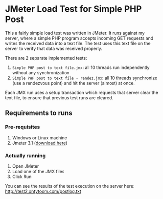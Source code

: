 # JMeter Load Test for Simple PHP Post

This a fairly simple load test was written in JMeter. 
It runs against my server, where a simple PHP program accepts
incoming GET requests and writes the received data into a text file.
The test uses this text file on the server to verify that
data was received properly.

There are 2 separate implemented tests:

1. ``Simple PHP post to text file.jmx``: all 10 threads run independently without any synchronization
2. ``Simple PHP post to text file - rendez.jmx``: all 10 threads synchronize (use a rendezvous point)
   and hit the server (almost) at once.

Each JMX run uses a setup transaction which requests that server clear the text file, to
ensure that previous test runs are cleared.

## Requirements to runs

### Pre-requisites

1. Windows or Linux machine
1. Jmeter 3.1 ([download here](http://jmeter.apache.org/download_jmeter.cgi))

### Actually running

1. Open JMeter
1. Load one of the JMX files
1. Click Run

You can see the results of the test execution on the server here: http://test2.ontytoom.com/postlog.txt

